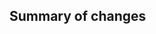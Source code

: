 <!--
~~If applicable:~~ Closes #issueID
-->

## Summary of changes

<!--
A few human readable sentences describing the changes.
-->
